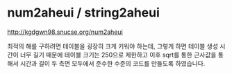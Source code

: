 num2aheui / string2aheui
====================
http://kgdgwn98.snucse.org/num2aheui

최적의 해를 구하려면 테이블을 굉장히 크게 키워야 하는데, 그렇게 하면 테이블 생성 시간이 너무 길기 때문에 테이블 크기는 250으로 제한하고 이후 sqrt를 통한 근사값을 통해서 시간과 길이 두 측면 모두에서 준수한 수준의 코드를 만들도록 하였습니다.